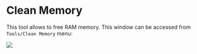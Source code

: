 # Clean Memory

This tool allows to free RAM memory. This window can be accessed from `Tools/Clean Memory` menu:

![](https://github.com/G1ANT-Robot/G1ANT.Manual/raw/develop/G1ANT.Manual/-assets/clean-memory.jpg)

